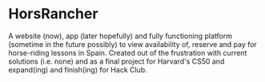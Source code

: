 # HorsRancher
A website (now), app (later hopefully) and fully functioning platform (sometime in the future possibly) to view availability of, reserve and pay for horse-riding lessons in Spain. Created out of the frustration with current solutions (i.e. none) and as a final project for Harvard's CS50 and expand(ing) and finish(ing) for Hack Club. 
